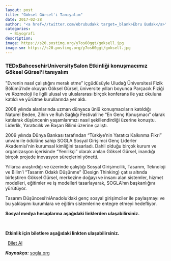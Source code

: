```yaml
---
layout: post
title: "Göksel Gürsel'i Tanıyalım"
date: 2017-02-28
author: "<a href=//twitter.com/ebrubudakk target=_blank>Ebru Budak</a>"
categories:
  - Biyografi
description:
image: https://s20.postimg.org/y7os60ggt/goksell.jpg
image-sm: https://s20.postimg.org/y7os60ggt/goksell.jpg
---
```


### TEDxBahcesehirUniversitySalon Etkinliği konuşmacımız Göksel Gürsel’i tanıyalım

"Evrenin nasıl çalıştığını merak etme” içgüdüsüyle Uludağ Üniversitesi Fizik Bölümü’nde okuyan Göksel Gürsel, üniversite yılları boyunca Parçacık Fiziği ve Kozmoloji ile ilgili ulusal ve uluslararası birçok konferans ile yaz okuluna katıldı ve yürütme kurullarında yer aldı.

2008 yılında alanlarında uzman dünyaca ünlü konuşmacıların katıldığı Naturel Beden, Zihin ve Ruh Sağlığı Festivali’ne “En Genç Konuşmacı” olarak katılarak düşüncenin yaşamlarımızı nasıl şekillendirdiği üzerine konuştu. Liderlik, Yaratıcılık ve Başarı Bilimi üzerine çalıştı.

2009 yılında Dünya Bankası tarafından “Türkiye’nin Yaratıcı Kalkınma Fikri” unvanı ile ödülüne sahip SOGLA Sosyal Girişimci Genç Liderler Akademisi’nin kurumsal kimliğini tasarladı. Dahil olduğu birçok kurum ve organizasyon içerisinde “Yenilikçi” olarak anılan Göksel Gürsel, inandığı birçok projede inovasyon süreçlerini yönetti.

Yıllarca araştırdığı ve üzerinde çalıştığı Sosyal Girişimcilik, Tasarım, Teknoloji ve Bilim’i “Tasarım Odaklı Düşünme” (Design Thinking) çatısı altında birleştiren Göksel Gürsel, merkezine doğayı ve insanı alan sistemler, hizmet modelleri, eğitimler ve iş modelleri tasarlayarak, SOGLA’nın başkanlığını yürütüyor.

Tasarım Düşüncesi’niAnadolu’daki genç sosyal girişimciler ile paylaşmayı ve bu yaklaşımı kurumlara ve eğitim sistemlerine entegre etmeyi hedefliyor.

**Sosyal medya hesaplarına aşağıdaki linklerden ulaşabilirsiniz.**

<a class="fa fa-lg fa-facebook-square" href="https://www.facebook.com/gursel.goksel?fref=ts" target="_blank" ></a>
&nbsp;
<a class="fa fa-lg fa-twitter"
href="https://twitter.com/GokselGursel" target="_blank" ></a>
&nbsp;
<a class="fa fa-lg fa-linkedin" href="
https://www.linkedin.com/in/gokselgursel/
" target="_blank" ></a>

**Etkinlik için biletlere aşağıdaki linkten ulaşabilirsiniz.**

<i class="fa fa-lg fa-ticket" aria-hidden="true"></i>&nbsp; [Bilet Al](https://www.biletino.com/event/eventdetail/3381)

***Kaynakça:*** [sogla.org](http://www.sogla.org/)
